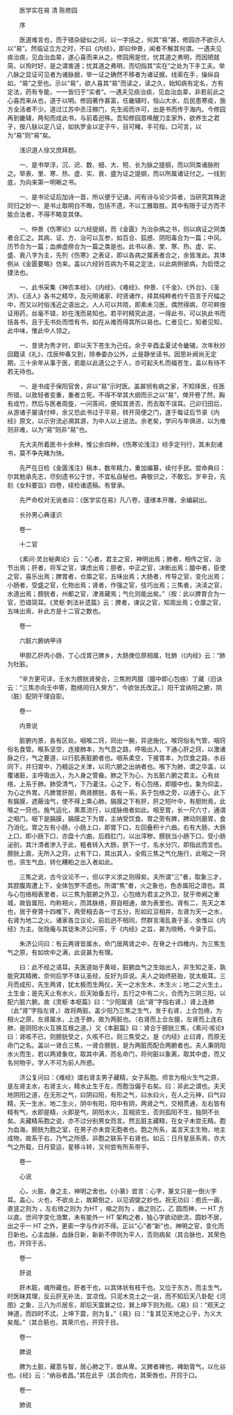 <!-- { "loadSidebar": true } -->


　　医学实在易 清 陈修园

　　序

　　医道难言也，而于错杂疑似之间，以一字括之，何其“易”甚，修园亦不欲示人以“易”。然临证立方之时，不曰《内经》，即曰仲景，闻者不解其何谓。一遇夫见痰治痰，见血治血辈，遂心喜而来从之。修园用是忧，忧其道之弗明，而因陋就简，以徇时好，是之谓害道；忧其道之弗明，而切指其“实在”之处为下手工夫。举八脉之显证可见者为诸脉据，举一证之确然不移者为诸证据，线索在手，操纵自如，“易”之至也。示以“易”，欲人喜其“易”而读之，读之久，始知病有定名，方有定法，药有专能，一一皆归于“实者”。一遇夫见痰治痰，见血治血辈，非若前此之心喜而来从也，道于以明。修园著作甚富，任畿辅时，恒山大水，后民患寒疫，施方全活者不少。道过江苏中丞汪稼门，先生阅而许可，出是书而传于海内。今修园再到畿辅，两旬而成此书，与前着迥殊。吾知修园意唤醒刀圭家外，欲养生之君子，按八脉以定八证，如执罗金以定子午，目可睹，手可指，口可言，以为“易”则“易”矣。

　　浅识道人徐又庶拜题。

　　一、是书举浮，沉、迟、数、细、大、短、长为脉之提纲，而以同类诸脉附之。举表、里、寒、热、虚、实、衰、盛为证之提纲，而以所属诸证付之。一线到底，为向来第一明晰之书。

　　一、是书论证后加诗一首，所以便于记诵，间有诗与论少异者，当研究其殊途同归之妙一、是书止取明白不晦，包括不遗，不以工雅取胜。其中有限于证方而不能合法者，不得不略变其体。

　　一、仲景《伤寒论》以六经提纲，而《金匮》为治杂病之书，则以病证之同类者合汇之。其病、证、方、治可以互参，如百合、狐惑、阴阳毒合为一篇；中风、历节合为一篇；血痹虚痨合为一篇之类是也。此书以表、里、寒、热、虚、实、盛、衰八字为主，先列《伤寒》之表证，即以各病之属表者合之，余皆准此。其体例从《金匮要略》仿来。盖以六经铃百病为不易之定法，以此病例彼病，为启悟之捷法也。

　　一、此书采集《神农本经》、《内经》、《难经》、仲景、《千金》、《外台》、《圣济》、《活人》各书之精华，及元明诸家、时贤诸作，择其纯粹者约千百言于尺幅之中，而又以时俗浅近之语出之。人人可以共晓，即素未习医，偶然得病，尽可粹按证用药，丝毫不错，妙在浅而易知也。若平时精究此道，一得此书，可以执此书而括各书，且于无书处而悟有书，如在从难而得其所以易也。仁者见仁，知者见知，此中味，惟此中人领之。

　　一、昔贤为秀才时，即以天下苍生为己任。余于辛酉孟夏试令畿辅，次年秋抄回籍读《礼》，戊辰仲春又到，除奉委办公外，止是静坐读书。因思补阙尚无定期，三十余年从事于医，若能以此道公之于人，亦可起夭札而福苍生，盖以有待不若无待也。

　　一、是书成于保阳官舍，非以“易”示时医。盖甚悯有病之家，不知择医，任医所错，以致轻者变重，重者立死。不得不举其大纲而示之以“易”，俾开卷了然，胸有成竹，然后与医者周旋，一问答间，便知其贤否，而去取不误耳。己卯归田后，从游诸子屡请付梓，余又恐此书过于平易，转开简便之门，遂于每证后节录《内经》原文，以示穷流必溯其源，为中人以上说法。余老矣，学问与年俱进，以为难则非难，以为“易”则非“易”也。

　　先大夫所着医书十余种，惟公余四种，《伤寒论浅注》经手定刊行，其未刻诸书，莫不争先睹为快。

　　先严在日检《金匮浅注》稿本，数年精力，重加编纂，续付手民。尝命典曰：尔其勉承先志，尽刻遗书公于世，不宜私自秘也。典敬识之，不敢忘。岁辛丑，先刻《女科要旨》四卷，续检诸遗稿。有曾承。

　　先严命校对无讹者曰：《医学实在易》凡八卷，谨缮本开雕，余编嗣出。

　　长孙男心典谨识

　　卷一

　　十二官

　　《素问·灵台秘典论》云：“心者，君主之官，神明出焉；肺者，相传之官，治节出焉；肝者，将军之官，谋虑出焉；胆者，中正之官，决断出焉；膻中者，臣使之官，喜乐出焉；脾胃者，仓廪之官，五味出焉；大肠者，传导之官，变化出焉；小肠者，受盛之官，化物出焉；肾者，作强之官，伎巧出焉；三焦者，决渎之官，水道出焉；膀胱者，州都之官，津液藏焉；气化则能出矣。”（按：此以脾胃合为一官，恐错简耳。《灵枢·刺法补遗篇》云：脾者，谏议之官，知周出焉；仓廪之官，五味出焉，补此方是十二官之数也。

　　卷一

　　六脏六腑纳甲诗

　　甲胆乙肝丙小肠，丁心戊胃己脾乡，大肠庚位原相属，牡肺（《内经》云：“肺为牡脏。

　　”辛方更可详，壬水为膀胱肾癸合，三焦附丙膻（膻中即心包络）丁藏（旧诀云：“三焦亦向壬中寄，胞络同归入癸方”，今欲张氏改正。）阳干宜纳阳之腑，阴（脏）配阴干理自彰。

　　卷一

　　内景说

　　脏腑内景，各有区处。咽喉二窍，同出一腕，异途施化。喉窍俗名气管，咽窍俗名食管。喉系坚空，连接肺本，为气息之路，呼吸出入，下通心肝之窍，以激诸脉之行，气之要道，以行肌表脏腑者也。咽系柔空，下接胃本，为饮食之路，水谷同下，并归胃中，乃粮运之关津，以司六腑之出纳者也。喉下为肺，谓之华盖，以覆诸脏，主呼吸出入，为人身之管龠。肺之下为心，为五脏六腑之君主。心有丝络，上系于肺。肺受清气，下乃灌注。心之下，有心包络，即膻中也，象为仰孟，为心之外胃。凡脾胃肝胆，两肾膀胱，各有一系，系于包络之旁，以通于心。此下有膈膜，遮蔽浊气，使不得上熏心肺。膈膜之下有肝，肝之短叶中，有胆附焉，此喉之一窍也。施气运化，熏蒸流行，以成脉络者如此。咽至胃，长一尺六寸，通谓之咽门。咽下是膈膜，膈膜之下为胃，主纳受饮食。胃之旁有脾，脾动则磨胃，食乃消化。胃之左有小肠，小肠上口，即胃下口，左回叠积十六曲。右有大肠，大肠上口，即小肠下口，亦盘十六曲，后趋肛门，以出滓秽。膀胱当小肠下口，受小肠泌别，其汁清者渗入于此，粗者转入大肠，脐下一寸，名水分穴，即指此而言也。膀胱上面，无所入之窍，止有下口，其出其入，全假三焦之气化施行，此咽之一窍也，资生气血，转化糟粕之出入者如此。

　　三焦之说，古今议论不一，但以字义求之则得矣。夫所谓“三”者，取象三才，其腔腹周遭上下，全体包罗不遗也。所谓“焦”者，火之象也，色赤属阳之谓也。其与心包络相表里者，以三焦为脏腑之外卫，心包络为君主之外卫，犹乎帝阙之重城，故皆属阳，均称相火，而其脉络，原自相通，故为表里也。肾有二，先天之本也，居于脊膂十四椎下，两旁相去各一寸五分，形如豇豆相并，左肾为天一之水，右肾为地二之火。诸家各立议论，前后迥不相同，然群言淆乱衷于圣，余惟以《内经》为主。张隐庵与其徒朱济公问答，于《内经》之旨，甚为晓畅，今录于后。

　　朱济公问曰：有云两肾皆属水，命门居两肾之中，在脊之十四椎内，为三焦生气之原，有如坎中之满，此说甚为有理。

　　曰：此不经之语耳。夫医道始于黄岐，脏腑血气之生始出入，非生知之圣，孰能究其精微，奈何后学不体认圣经，反好为异说。夫人之始终胚胎，犹太极耳。三月而成形，先生两肾，犹太极而生两仪，天一之水生木，木生火；地二之火生土，土生金；是先天止有水火，后天始备五行，五行之中有二火，合而为三阴三阳，以配六脏六腑。故《灵枢·本枢篇》曰：“少阳属肾（此“肾”字指右肾，）肾上连肺（此“肾”字指左肾，）故将两脏。盖少阳乃三焦之生气，发于右肾，上合包络，为相火之原，左肾属水，上连于肺，故为两脏也。（右肾而上合左膻，左肾而上连右肺，是阴阳水火互换互根之道。）又《本脏篇》曰：肾合于膀胱三焦，《素问·咳论》曰：肾咳不已，则膀胱受之，久咳不已，则三焦受之。是《内经》止曰肾，而原无命门之名。盖以一肾合三焦，一肾合膀胱，是为两脏而配合两腑者也。夫人秉阴阳水火而生，若以两肾象坎，取其中满，而名命门，将何脏以象离，取其中虚，而又名何物乎。学人不可为前人所惑。

　　济公复问曰：《难经》谓右肾主男子藏精，女子系胞。师言为相火生气之原，是左肾主水，右肾主火，精水止生于左，而胞当偏于右矣。曰：非此之谓也。夫天地阴阳之道，在无形之气，曰阴曰阳，有形之气，曰水曰火，在人之元神，曰气曰精，天一生水，地二生火，阴中有阳，阳中有阴，两肾之气，交相贯通，左右皆有精有气，水即是精，火即是气，阴阳水火，互相资生，否则孤阳不生，独阴不长矣。夫藏精系胞之说，亦不过分别男女而言。然五脏主藏精，在女子未尝无精。胞为血海，膀胱为胞之室，在男子亦未尝无胞者也。胞之所系，盖言天主生物，地主成物，故系于右，乃气之所感，非胞之联系于右肾也。如云：日月星辰系焉，亦大气之所载，日月营运，星移斗转，又何尝有所系带乎。

　　卷一

　　心说

　　心，火脏，身之主，神明之舍也。《小篆》尝言：心字，篆文只是一倒火字耳。盖心，火也，不欲炎上，故颠倒之，以见调燮之妙也。祝无功曰：庖氏一画，直竖之则为 ，左右倚之则为 为HT ，缩之则为 ，曲之则乙，乙 圆而神，一 HT 方以直。世间字变化浩繁，未有能外一 HT 架构之者，独心字欲动欲流，圆妙不居，出之乎一 HT 之外，更索一字与作对不得。正以“心”者“新”也，神明之官，变化而日新也。心主血脉，血脉日新，新新不停则为平人，否则病矣（其合脉也，其荣色也，开窍于舌。

　　卷一

　　肝说

　　肝木脏，魂所藏也。肝者干也，以其体状有枝干也。又位于东方，而主生气。时医昧其理，反云肝无补法，宜凉伐。只泥木克土之一说，而不知后天八卦配《河图》之象，三八为爪居东，即后天震巽之位，巽上坤下则为观。《易》曰：“观天之神道，而四时不忒，上坤下震，则为复。”《易》曰：“复其见天地之心乎，为义大矣哉。”（其合筋也，其荣爪也，开窍于目。

　　卷一

　　脾说

　　脾为土脏，藏意与智，居心肺之下，故从卑。又脾者裨也，裨助胃气，以化谷也。《经》云：“纳谷者昌。”其在此乎（其合肉也，其荣唇也，开窍于口。

　　卷一

　　肺说

